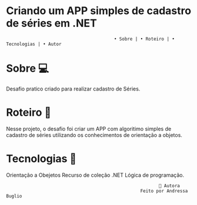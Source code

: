 # Criando um APP simples de cadastro de séries em .NET

                                             • Sobre | • Roteiro | • Tecnologias | • Autor

 # Sobre 💻
Desafio pratico criado para realizar cadastro de Séries.

# Roteiro 📝
Nesse projeto, o desafio foi criar um APP com algoritimo simples de cadastro de séries utilizando os conhecimentos de orientação a objetos.

# Tecnologias 🔨
 Orientação a Obejetos  Recurso de coleção  .NET  Lógica de programação.

                                                              👧 Autora
                                                       Feito por Andressa Buglio
